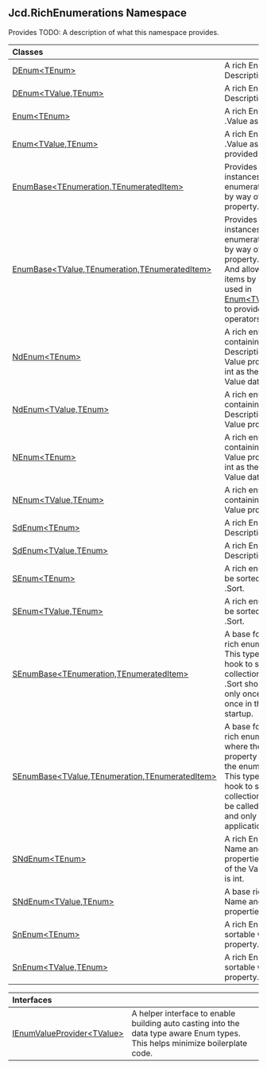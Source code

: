 ## Jcd.RichEnumerations Namespace

Provides TODO: A description of what this namespace provides.

| Classes | |
| :--- | :--- |
| [DEnum&lt;TEnum&gt;](Jcd.RichEnumerations.DEnum_TEnum_.md 'Jcd.RichEnumerations.DEnum<TEnum>') | A rich Enum with a Description property. |
| [DEnum&lt;TValue,TEnum&gt;](Jcd.RichEnumerations.DEnum_TValue,TEnum_.md 'Jcd.RichEnumerations.DEnum<TValue,TEnum>') | A rich Enum with a Description property. |
| [Enum&lt;TEnum&gt;](Jcd.RichEnumerations.Enum_TEnum_.md 'Jcd.RichEnumerations.Enum<TEnum>') | A rich Enum with .Value as an int. |
| [Enum&lt;TValue,TEnum&gt;](Jcd.RichEnumerations.Enum_TValue,TEnum_.md 'Jcd.RichEnumerations.Enum<TValue,TEnum>') | A rich Enum with .Value as a user provided type. |
| [EnumBase&lt;TEnumeration,TEnumeratedItem&gt;](Jcd.RichEnumerations.EnumBase_TEnumeration,TEnumeratedItem_.md 'Jcd.RichEnumerations.EnumBase<TEnumeration,TEnumeratedItem>') | Provides access to all instances on the enumeration container by way of the .All property. |
| [EnumBase&lt;TValue,TEnumeration,TEnumeratedItem&gt;](Jcd.RichEnumerations.EnumBase_TValue,TEnumeration,TEnumeratedItem_.md 'Jcd.RichEnumerations.EnumBase<TValue,TEnumeration,TEnumeratedItem>') | Provides access to all instances on the enumeration container by way of the .All property.<br/>And allows lookup of items by value. This is used in [Enum&lt;TValue,TEnum&gt;](Jcd.RichEnumerations.Enum_TValue,TEnum_.md 'Jcd.RichEnumerations.Enum<TValue,TEnum>') to provide conversion operators. |
| [NdEnum&lt;TEnum&gt;](Jcd.RichEnumerations.NdEnum_TEnum_.md 'Jcd.RichEnumerations.NdEnum<TEnum>') | A rich enumeration containing Description, Name and Value properties with int as the underlying Value data type. |
| [NdEnum&lt;TValue,TEnum&gt;](Jcd.RichEnumerations.NdEnum_TValue,TEnum_.md 'Jcd.RichEnumerations.NdEnum<TValue,TEnum>') | A rich enumeration containing Description, Name and Value properties. |
| [NEnum&lt;TEnum&gt;](Jcd.RichEnumerations.NEnum_TEnum_.md 'Jcd.RichEnumerations.NEnum<TEnum>') | A rich enumeration containing Name and Value properties with int as the underlying Value data type. |
| [NEnum&lt;TValue,TEnum&gt;](Jcd.RichEnumerations.NEnum_TValue,TEnum_.md 'Jcd.RichEnumerations.NEnum<TValue,TEnum>') | A rich enumeration containing Name and Value properties. |
| [SdEnum&lt;TEnum&gt;](Jcd.RichEnumerations.SdEnum_TEnum_.md 'Jcd.RichEnumerations.SdEnum<TEnum>') | A rich Enum with a Description property. |
| [SdEnum&lt;TValue,TEnum&gt;](Jcd.RichEnumerations.SdEnum_TValue,TEnum_.md 'Jcd.RichEnumerations.SdEnum<TValue,TEnum>') | A rich Enum with a Description property. |
| [SEnum&lt;TEnum&gt;](Jcd.RichEnumerations.SEnum_TEnum_.md 'Jcd.RichEnumerations.SEnum<TEnum>') | A rich enum that can be sorted with a call to .Sort. |
| [SEnum&lt;TValue,TEnum&gt;](Jcd.RichEnumerations.SEnum_TValue,TEnum_.md 'Jcd.RichEnumerations.SEnum<TValue,TEnum>') | A rich enum that can be sorted with a call to .Sort. |
| [SEnumBase&lt;TEnumeration,TEnumeratedItem&gt;](Jcd.RichEnumerations.SEnumBase_TEnumeration,TEnumeratedItem_.md 'Jcd.RichEnumerations.SEnumBase<TEnumeration,TEnumeratedItem>') | A base for sortable rich enumerations. This type provides a hook to sort the .All collection.<br/>.Sort should be called only once and only once in the application startup. |
| [SEnumBase&lt;TValue,TEnumeration,TEnumeratedItem&gt;](Jcd.RichEnumerations.SEnumBase_TValue,TEnumeration,TEnumeratedItem_.md 'Jcd.RichEnumerations.SEnumBase<TValue,TEnumeration,TEnumeratedItem>') | A base for sortable rich enumerations where the .Value property is present on the enumerated type.<br/>This type provides a hook to sort the .All collection. .Sort should be called only once and only once in the application startup. |
| [SNdEnum&lt;TEnum&gt;](Jcd.RichEnumerations.SNdEnum_TEnum_.md 'Jcd.RichEnumerations.SNdEnum<TEnum>') | A rich Enum with Name and Description properties. The type of the Value property is int. |
| [SNdEnum&lt;TValue,TEnum&gt;](Jcd.RichEnumerations.SNdEnum_TValue,TEnum_.md 'Jcd.RichEnumerations.SNdEnum<TValue,TEnum>') | A base rich Enum with Name and Description properties. |
| [SnEnum&lt;TEnum&gt;](Jcd.RichEnumerations.SnEnum_TEnum_.md 'Jcd.RichEnumerations.SnEnum<TEnum>') | A rich Enum that's sortable with a Name property. |
| [SnEnum&lt;TValue,TEnum&gt;](Jcd.RichEnumerations.SnEnum_TValue,TEnum_.md 'Jcd.RichEnumerations.SnEnum<TValue,TEnum>') | A rich Enum that's sortable with a Name property. |

| Interfaces | |
| :--- | :--- |
| [IEnumValueProvider&lt;TValue&gt;](Jcd.RichEnumerations.IEnumValueProvider_TValue_.md 'Jcd.RichEnumerations.IEnumValueProvider<TValue>') | A helper interface to enable building auto casting into the data type aware Enum types. This helps minimize boilerplate code. |
